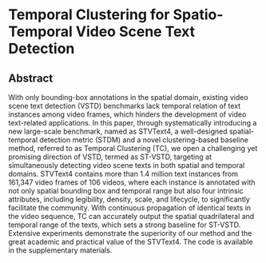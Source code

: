# Temporal Clustering for Spatio-Temporal Video Scene Text Detection

## Abstract
With only bounding-box annotations in the spatial domain, existing video scene text detection (VSTD) benchmarks lack temporal relation of text instances among video frames, which hinders the development of video text-related applications. In this paper, through systematically introducing a new large-scale benchmark, named as STVText4, a well-designed spatial-temporal detection metric (STDM) and a novel clustering-based baseline method, referred to as Temporal Clustering (TC), we open a challenging yet promising direction of VSTD, termed as ST-VSTD, targeting at simultaneously detecting video scene texts in both spatial and temporal domains. STVText4 contains more than 1.4 million text instances from 161,347 video frames of 106 videos, where each instance is annotated with not only spatial bounding box and temporal range but also four intrinsic attributes, including legibility, density, scale, and lifecycle, to significantly facilitate the community. With continuous propagation of identical texts in the video sequence, TC can accurately output the spatial quadrilateral and temporal range of the texts, which sets a strong baseline for ST-VSTD. Extensive experiments demonstrate the superiority of our method and the great academic and practical value of the STVText4. The code is available in the supplementary materials.
